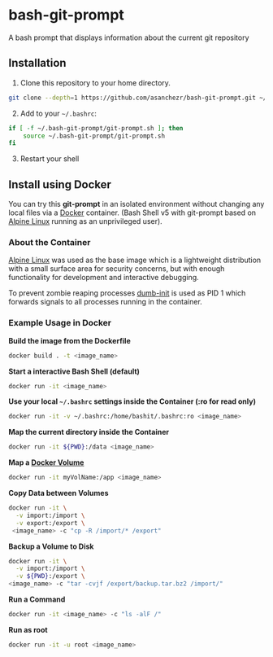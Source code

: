 # bash-git-prompt
A bash prompt that displays information about the current git repository



## Installation

1. Clone this repository to your home directory. 

```sh
git clone --depth=1 https://github.com/asanchezr/bash-git-prompt.git ~/.bash-git-prompt
```

2.  Add to your `~/.bashrc`: 

```sh
if [ -f ~/.bash-git-prompt/git-prompt.sh ]; then
    source ~/.bash-git-prompt/git-prompt.sh
fi
```

3. Restart your shell

## Install using Docker

You can try this **git-prompt** in an isolated environment without changing any local files via a [Docker](https://www.docker.com/) container. (Bash Shell v5 with git-prompt based on [Alpine Linux](https://alpinelinux.org/) running as an unprivileged user). 

### About the Container

[Alpine Linux](https://alpinelinux.org/) was used as the base image which is a lightweight distribution with a small surface area for security concerns, but with enough functionality for development and interactive debugging.

To prevent zombie reaping processes [dumb-init](https://github.com/Yelp/dumb-init) is used as PID 1 which forwards signals to all processes running in the container.

### Example Usage in Docker

**Build the image from the Dockerfile**

```sh
docker build . -t <image_name>
```

**Start a interactive Bash Shell (default)**

```sh
docker run -it <image_name>
```

**Use your local `~/.bashrc` settings inside the Container (:ro for read only)**

```sh
docker run -it -v ~/.bashrc:/home/bashit/.bashrc:ro <image_name>
```

**Map the current directory inside the Container**

```sh
docker run -it ${PWD}:/data <image_name>
```

**Map a [Docker Volume](https://docs.docker.com/engine/tutorials/dockervolumes/)**

```sh
docker run -it myVolName:/app <image_name>
```

**Copy Data between Volumes**

```sh
docker run -it \
  -v import:/import \
  -v export:/export \
 <image_name> -c "cp -R /import/* /export"
```

**Backup a Volume to Disk**

```sh
docker run -it \
  -v import:/import \
  -v ${PWD}:/export \
<image_name> -c "tar -cvjf /export/backup.tar.bz2 /import/"
```

**Run a Command**

```sh
docker run -it <image_name> -c "ls -alF /"
```

**Run as root**

```sh
docker run -it -u root <image_name>
```